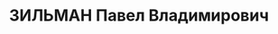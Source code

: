 ---
title: ЗИЛЬМАН Павел Владимирович
description: "Род. в 1899, г. Тбилиси, немец. Место проживания: г. Тбилиси. Род занятий:\
  \ до ареста заведующий проектной группы Грузгидэпа по проектированию ХрамГЭС. \n\
  \  Осужден Тройкой при НКВД ГССР 09.11.1937. Мера наказания: расстрел с конфискацией\
  \ личного имущества. Дата расстрела: 10.11.1937"
---